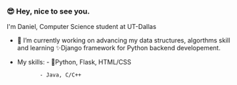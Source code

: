 ### 😎 Hey, nice to see you. 



I'm Daniel, Computer Science student at UT-Dallas
- 🔭 I’m currently working on advancing my data structures, algorthms skill and learning ✨Django framework for Python backend developement.

- My skills: - 🐍Python, Flask, HTML/CSS

             - Java, C/C++



